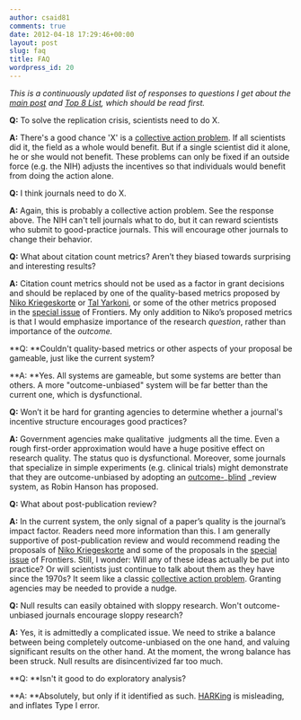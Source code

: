 ```yaml
---
author: csaid81
comments: true
date: 2012-04-18 17:29:46+00:00
layout: post
slug: faq
title: FAQ
wordpress_id: 20
---
```


_This is a continuously updated list of responses to questions I get about the [main post](/2012/04/17/its-the-incentives-structure-people-why-science-reform-must-come-from-the-granting-agencies/) and [Top 8 List](/2013/01/16/8-lessons-from-the-reproducibility-crisis/), which should be read first._

**Q:** To solve the replication crisis, scientists need to do X.

**A:** There's a good chance 'X' is a [collective action problem](http://en.wikipedia.org/wiki/Collective_action%23Collective_action_problem). If all scientists did it, the field as a whole would benefit. But if a single scientist did it alone, he or she would not benefit. These problems can only be fixed if an outside force (e.g. the NIH) adjusts the incentives so that individuals would benefit from doing the action alone.

**Q:** I think journals need to do X.

**A:** Again, this is probably a collective action problem. See the response above. The NIH can't tell journals what to do, but it can reward scientists who submit to good-practice journals. This will encourage other journals to change their behavior.

**Q:** What about citation count metrics? Aren’t they biased towards surprising and interesting results?

**A:** Citation count metrics should not be used as a factor in grant decisions and should be replaced by one of the quality-based metrics proposed by [Niko Kriegeskorte](http://futureofscipub.wordpress.com/2009/11/12/open-post-publication-peer-review/) or [Tal Yarkoni](http://talyarkoni.org/papers/Yarkoni_open_evaluation_03132012.pdf), or some of the other metrics proposed in the [special issue](http://www.frontiersin.org/Journal/SpecialTopicDetail.aspx?name=computational_neuroscience&st=137&sname=Beyond_open_access_visions_for) of Frontiers. My only addition to Niko’s proposed metrics is that I would emphasize importance of the research _question_, rather than importance of the _outcome._

**Q: **Couldn't quality-based metrics or other aspects of your proposal be gameable, just like the current system?

**A: **Yes. All systems are gameable, but some systems are better than others. A more "outcome-unbiased" system will be far better than the current one, which is dysfunctional.

**Q:** Won’t it be hard for granting agencies to determine whether a journal's incentive structure encourages good practices?

**A:** Government agencies make qualitative  judgments all the time. Even a rough first-order approximation would have a huge positive effect on research quality. The status quo is dysfunctional. Moreover, some journals that specialize in simple experiments (e.g. clinical trials) might demonstrate that they are outcome-unbiased by adopting an [outcome-](http://www.overcomingbias.com/2010/11/results-blind-peer-review.html)_[blind](http://www.overcomingbias.com/2010/11/results-blind-peer-review.html) _review system, as Robin Hanson has proposed.

**Q:** What about post-publication review?

**A:** In the current system, the only signal of a paper’s quality is the journal’s impact factor. Readers need more information than this. I am generally supportive of post-publication review and would recommend reading the proposals of [Niko Kriegeskorte](http://futureofscipub.wordpress.com/) and some of the proposals in the [special issue](http://www.frontiersin.org/Journal/SpecialTopicDetail.aspx?name=computational_neuroscience&st=137&sname=Beyond_open_access_visions_for) of Frontiers. Still, I wonder: Will any of these ideas actually be put into practice? Or will scientists just continue to talk about them as they have since the 1970s? It seem like a classic [collective action problem](http://en.wikipedia.org/wiki/Collective_action%23Collective_action_problem). Granting agencies may be needed to provide a nudge.

**Q:** Null results can easily obtained with sloppy research. Won't outcome-unbiased journals encourage sloppy research?

**A:** Yes, it is admittedly a complicated issue. We need to strike a balance between being completely outcome-unbiased on the one hand, and valuing significant results on the other hand. At the moment, the wrong balance has been struck. Null results are disincentivized far too much.

**Q: **Isn't it good to do exploratory analysis?

**A: **Absolutely, but only if it identified as such. [HARKing](http://psr.sagepub.com/content/2/3/196.abstract) is misleading, and inflates Type I error.
